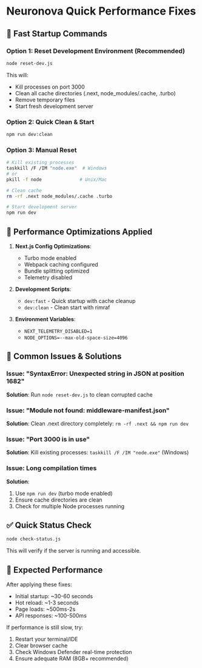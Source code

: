 # Neuronova Quick Performance Fixes

## 🚀 Fast Startup Commands

### Option 1: Reset Development Environment (Recommended)
```bash
node reset-dev.js
```
This will:
- Kill processes on port 3000
- Clean all cache directories (.next, node_modules/.cache, .turbo)
- Remove temporary files
- Start fresh development server

### Option 2: Quick Clean & Start
```bash
npm run dev:clean
```

### Option 3: Manual Reset
```bash
# Kill existing processes
taskkill /F /IM "node.exe"  # Windows
# or
pkill -f node              # Unix/Mac

# Clean cache
rm -rf .next node_modules/.cache .turbo

# Start development server
npm run dev
```

## 🔧 Performance Optimizations Applied

1. **Next.js Config Optimizations**:
   - Turbo mode enabled
   - Webpack caching configured
   - Bundle splitting optimized
   - Telemetry disabled

2. **Development Scripts**:
   - `dev:fast` - Quick startup with cache cleanup
   - `dev:clean` - Clean start with rimraf

3. **Environment Variables**:
   - `NEXT_TELEMETRY_DISABLED=1`
   - `NODE_OPTIONS=--max-old-space-size=4096`

## 🐛 Common Issues & Solutions

### Issue: "SyntaxError: Unexpected string in JSON at position 1682"
**Solution**: Run `node reset-dev.js` to clean corrupted cache

### Issue: "Module not found: middleware-manifest.json"
**Solution**: Clean .next directory completely: `rm -rf .next && npm run dev`

### Issue: "Port 3000 is in use"
**Solution**: Kill existing processes: `taskkill /F /IM "node.exe"` (Windows)

### Issue: Long compilation times
**Solution**: 
1. Use `npm run dev` (turbo mode enabled)
2. Ensure cache directories are clean
3. Check for multiple Node processes running

## ✅ Quick Status Check

```bash
node check-status.js
```

This will verify if the server is running and accessible.

## 🎯 Expected Performance

After applying these fixes:
- Initial startup: ~30-60 seconds
- Hot reload: ~1-3 seconds
- Page loads: ~500ms-2s
- API responses: ~100-500ms

If performance is still slow, try:
1. Restart your terminal/IDE
2. Clear browser cache
3. Check Windows Defender real-time protection
4. Ensure adequate RAM (8GB+ recommended) 